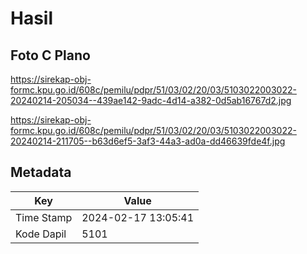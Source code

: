 # Hasil

## Foto C Plano

https://sirekap-obj-formc.kpu.go.id/608c/pemilu/pdpr/51/03/02/20/03/5103022003022-20240214-205034--439ae142-9adc-4d14-a382-0d5ab16767d2.jpg

https://sirekap-obj-formc.kpu.go.id/608c/pemilu/pdpr/51/03/02/20/03/5103022003022-20240214-211705--b63d6ef5-3af3-44a3-ad0a-dd46639fde4f.jpg


## Metadata

| Key        | Value               |
| ---------- | ------------------- |
| Time Stamp | 2024-02-17 13:05:41 |
| Kode Dapil | 5101                |



